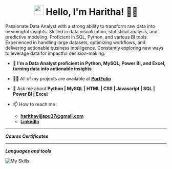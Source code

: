 
<h1 align="center">
  <img src="https://media.giphy.com/media/hvRJCLFzcasrR4ia7z/giphy.gif" width="30px">
  Hello, I'm Haritha! 👩‍💻
</h1>

<p>Passionate Data Analyst with a strong ability to transform raw data into meaningful insights. Skilled in data visualization, statistical analysis, and predictive modeling. Proficient in SQL, Python, and various BI tools. Experienced in handling large datasets, optimizing workflows, and delivering actionable business intelligence. Constantly exploring new ways to leverage data for impactful decision-making.</p>

<div align="left" vertical-align="center">
  
  
  - 🌱 **I'm a Data Analyst proficient in Python, MySQL, Power BI, and Excel, turning data into actionable insights** 

  - 👨‍💻 All of my projects are available at <a href='https://github.com/Haritha37A/' target="_blank" ><b>PortFolio</b></a>

  - 💬 Ask me about **Python | MySQL | HTML | CSS | Javascript | SQL | Power BI | Excel**

  - 📫 How to reach me :
      - **[harithavijjapu37@gmail.com](mailto:harithavijjapu37@gmail.com)**
      - **[LinkedIn](https://www.linkedin.com/in/haritha-vijjapu-35243a296/)**

    
</div>

---

<i>**Course Certificates**</i>


---

<i>**Languages and tools**</i>

![My Skills](https://skillicons.dev/icons?i=html,css,js,github,vscode,mysql,git)



